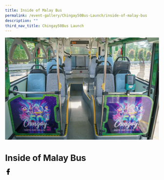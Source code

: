 ```yaml
---
title: Inside of Malay Bus
permalink: /event-gallery/Chingay50Bus-Launch/inside-of-malay-bus
description: ""
third_nav_title: Chingay50Bus Launch
---
```

![Inside of Malay Bus](/images/Event%20Gallery/Chingay50Bus%20Launch/SS-CGB%20(87%20of%20132)-01.jpg)

# **Inside of Malay Bus**

<a href="http://www.facebook.com/sharer.php?u=http://www.chingay.gov.sg/image/event-gallery/inside-of-malay-bus-" style="float:left;">
	<img src="/images/facebook.png" style="width:auto;height:20px;">
</a>